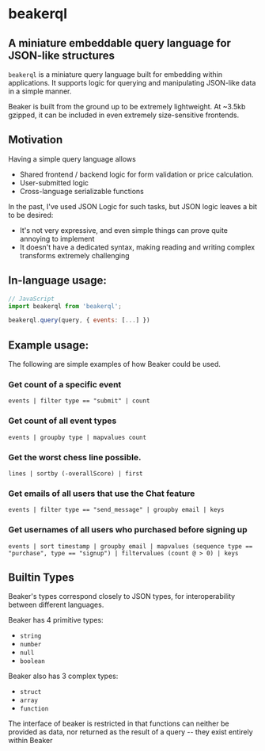 # beakerql

## A miniature embeddable query language for JSON-like structures

`beakerql` is a miniature query language built for embedding within applications. It supports
logic for querying and manipulating JSON-like data in a simple manner.

Beaker is built from the ground up to be extremely lightweight. At ~3.5kb gzipped, it can
be included in even extremely size-sensitive frontends.

## Motivation

Having a simple query language allows

- Shared frontend / backend logic for form validation or price calculation.
- User-submitted logic
- Cross-language serializable functions

In the past, I've used JSON Logic for such tasks, but JSON logic leaves a bit to be desired:

- It's not very expressive, and even simple things can prove quite annoying to implement
- It doesn't have a dedicated syntax, making reading and writing complex transforms extremely challenging

## In-language usage:

```js
// JavaScript
import beakerql from 'beakerql';

beakerql.query(query, { events: [...] })
```

## Example usage:

The following are simple examples of how Beaker could be used.

### Get count of a specific event

`events | filter type == "submit" | count`

### Get count of all event types

`events | groupby type | mapvalues count`

### Get the worst chess line possible.

`lines | sortby (-overallScore) | first`

### Get emails of all users that use the Chat feature

`events | filter type == "send_message" | groupby email | keys`

### Get usernames of all users who purchased before signing up

`events | sort timestamp | groupby email | mapvalues (sequence type == "purchase", type == "signup") | filtervalues (count @ > 0) | keys`

## Builtin Types

Beaker's types correspond closely to JSON types, for interoperability between different languages.

Beaker has 4 primitive types:

- `string`
- `number`
- `null`
- `boolean`

Beaker also has 3 complex types:

- `struct`
- `array`
- `function`

The interface of beaker is restricted in that functions can neither be provided as data, nor returned as the result of a query -- they exist entirely within Beaker

